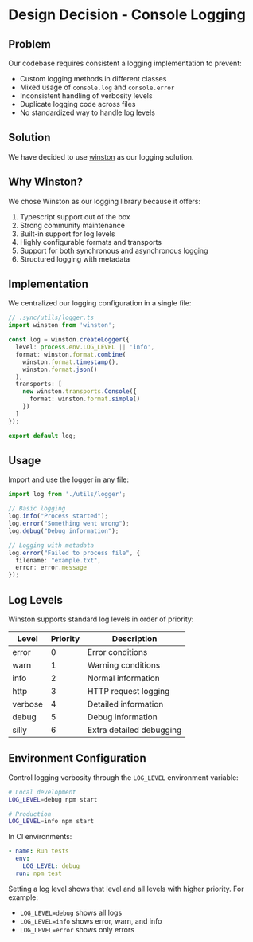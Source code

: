 # Design Decision - Console Logging

## Problem

Our codebase requires consistent a logging implementation to prevent:

- Custom logging methods in different classes
- Mixed usage of `console.log` and `console.error`
- Inconsistent handling of verbosity levels
- Duplicate logging code across files
- No standardized way to handle log levels

## Solution

We have decided to use [winston](https://github.com/winstonjs/winston) as our logging solution.

## Why Winston?

We chose Winston as our logging library because it offers:

1. Typescript support out of the box
2. Strong community maintenance
3. Built-in support for log levels
4. Highly configurable formats and transports
5. Support for both synchronous and asynchronous logging
6. Structured logging with metadata

## Implementation

We centralized our logging configuration in a single file:

```typescript
// .sync/utils/logger.ts
import winston from 'winston';

const log = winston.createLogger({
  level: process.env.LOG_LEVEL || 'info',
  format: winston.format.combine(
    winston.format.timestamp(),
    winston.format.json()
  ),
  transports: [
    new winston.transports.Console({
      format: winston.format.simple()
    })
  ]
});

export default log;
```

## Usage

Import and use the logger in any file:

```typescript
import log from './utils/logger';

// Basic logging
log.info("Process started");
log.error("Something went wrong");
log.debug("Debug information");

// Logging with metadata
log.error("Failed to process file", {
  filename: "example.txt",
  error: error.message
});
```

## Log Levels

Winston supports standard log levels in order of priority:

| Level   | Priority | Description               |
|---------|----------|---------------------------|
| error   | 0        | Error conditions          |
| warn    | 1        | Warning conditions        |
| info    | 2        | Normal information        |
| http    | 3        | HTTP request logging      |
| verbose | 4        | Detailed information      |
| debug   | 5        | Debug information         |
| silly   | 6        | Extra detailed debugging  |

## Environment Configuration

Control logging verbosity through the `LOG_LEVEL` environment variable:

```bash
# Local development
LOG_LEVEL=debug npm start

# Production
LOG_LEVEL=info npm start
```

In CI environments:

```yaml
- name: Run tests
  env:
    LOG_LEVEL: debug
  run: npm test
```

Setting a log level shows that level and all levels with higher priority. For example:

- `LOG_LEVEL=debug` shows all logs
- `LOG_LEVEL=info` shows error, warn, and info
- `LOG_LEVEL=error` shows only errors
